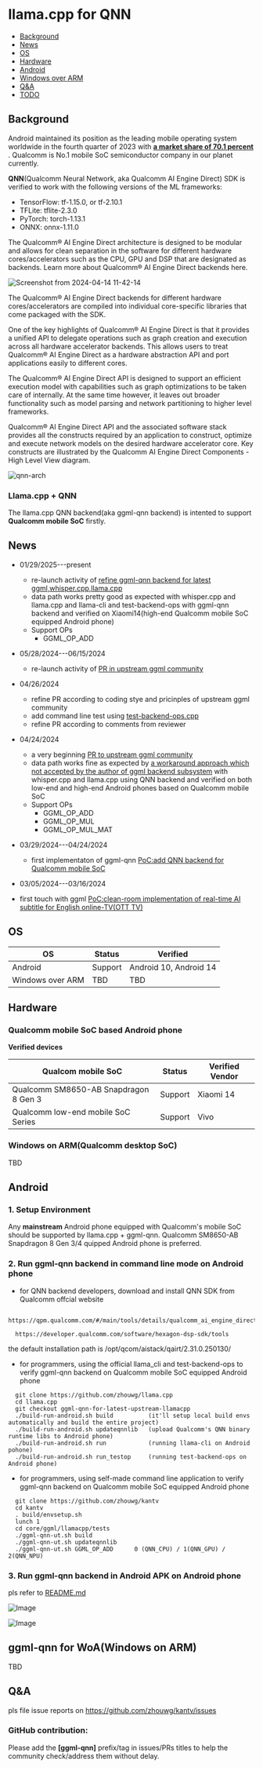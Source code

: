 # llama.cpp for QNN

- [Background](#background)
- [News](#news)
- [OS](#os)
- [Hardware](#hardware)
- [Android](#android)
- [Windows over ARM](#windows)
- [Q&A](#qa)
- [TODO](#todo)

## Background

Android maintained its position as the leading mobile operating system worldwide in the fourth quarter of 2023 with <b><a  href="https://www.statista.com/statistics/272698/global-market-share-held-by-mobile-operating-systems-since-2009/">a market share of 70.1 percent </a></b> . Qualcomm is No.1 mobile SoC semiconductor company in our planet currently.


**QNN**(Qualcomm Neural Network, aka Qualcomm AI Engine Direct) SDK is verified to work with the following versions of the ML frameworks:

<ul>
<li>TensorFlow: tf-1.15.0, or tf-2.10.1 </li>
<li>TFLite: tflite-2.3.0 </li>
<li> PyTorch: torch-1.13.1</li>
<li> ONNX: onnx-1.11.0 </li>
</ul>


The Qualcomm® AI Engine Direct architecture is designed to be modular and allows for clean separation in the software for different hardware cores/accelerators such as the CPU, GPU and DSP that are designated as backends. Learn more about Qualcomm® AI Engine Direct backends here.

![Screenshot from 2024-04-14 11-42-14](https://github.com/zhouwg/kantv/assets/6889919/5d8de93a-7b02-4d6b-8b7f-19d2f829dd4d)

The Qualcomm® AI Engine Direct backends for different hardware cores/accelerators are compiled into individual core-specific libraries that come packaged with the SDK.


One of the key highlights of Qualcomm® AI Engine Direct is that it provides a unified API to delegate operations such as graph creation and execution across all hardware accelerator backends. This allows users to treat Qualcomm® AI Engine Direct as a hardware abstraction API and port applications easily to different cores.


The Qualcomm® AI Engine Direct API is designed to support an efficient execution model with capabilities such as graph optimizations to be taken care of internally. At the same time however, it leaves out broader functionality such as model parsing and network partitioning to higher level frameworks.

Qualcomm® AI Engine Direct API and the associated software stack provides all the constructs required by an application to construct, optimize and execute network models on the desired hardware accelerator core. Key constructs are illustrated by the Qualcomm AI Engine Direct Components - High Level View diagram.


![qnn-arch](https://github.com/zhouwg/kantv/assets/6889919/4f4881a6-9a91-4477-aeb2-193591375d75)



### Llama.cpp + QNN

The llama.cpp QNN backend(aka ggml-qnn backend) is intented to support **Qualcomm mobile SoC** firstly.


## News

- 01/29/2025---present
  - re-launch activity of <a href="https://github.com/zhouwg/kantv/issues/246">refine ggml-qnn backend for latest ggml,whisper.cpp,llama.cpp</a></b>
  - data path works pretty good as expected with whisper.cpp and llama.cpp and llama-cli and test-backend-ops with ggml-qnn backend and verified on Xiaomi14(high-end Qualcomm mobile SoC equipped Android phone)
  - Support OPs
    - GGML_OP_ADD

- 05/28/2024---06/15/2024
  - re-launch activity of <a href="https://github.com/ggerganov/llama.cpp/pull/6869">PR in upstream ggml community</a>

- 04/26/2024
  - refine PR according to coding stye and pricinples of upstream ggml community
  - add command line test using <a href="https://github.com/ggerganov/llama.cpp/blob/master/tests/test-backend-ops.cpp">test-backend-ops.cpp</a>
  - refine PR according to comments from reviewer

- 04/24/2024
  - a very beginning <a href="https://github.com/ggerganov/llama.cpp/pull/6869">PR to upstream ggml community</a>
  - data path works fine as expected by <a href="https://github.com/ggerganov/llama.cpp/pull/7641">a workaround approach which not accepted by the author of ggml backend subsystem</a> with whisper.cpp and llama.cpp using QNN backend and verified on both low-end and high-end Android phones based on Qualcomm mobile SoC
  - Support OPs
    - GGML_OP_ADD
    - GGML_OP_MUL
    - GGML_OP_MUL_MAT

 - 03/29/2024---04/24/2024
   - first implementaton of ggml-qnn <a href="https://github.com/zhouwg/kantv/issues/121">PoC:add QNN backend for Qualcomm mobile SoC</a>

 - 03/05/2024---03/16/2024
  - first touch with ggml <a href="https://github.com/zhouwg/kantv/issues/64">PoC:clean-room implementation of real-time AI subtitle for English online-TV(OTT TV)</a>

## OS

| OS                | Status  | Verified                           |
|-------------------|---------|------------------------------------|
| Android           | Support | Android 10, Android 14             |
| Windows over ARM  | TBD     | TBD                                |


## Hardware

### Qualcomm mobile SoC based Android phone

**Verified devices**

| Qualcom mobile SoC                      | Status  | Verified Vendor                       |
|-----------------------------------------|---------|---------------------------------------|
| Qualcomm SM8650-AB Snapdragon 8 Gen 3   | Support | Xiaomi 14                             |
| Qualcomm low-end mobile SoC Series      | Support | Vivo                                  |

### Windows on ARM(Qualcomm desktop SoC)

TBD

## Android

### 1. Setup Environment

Any **mainstream** Android phone equipped with Qualcomm's mobile SoC should be supported by llama.cpp + ggml-qnn. Qualcomm SM8650-AB Snapdragon 8 Gen 3/4 quipped Android phone is preferred.

### 2. Run ggml-qnn backend in command line mode on Android phone

- for QNN backend developers, download and install QNN SDK from Qualcomm offcial website

```
  https://qpm.qualcomm.com/#/main/tools/details/qualcomm_ai_engine_direct

  https://developer.qualcomm.com/software/hexagon-dsp-sdk/tools

```

  the default installation path is /opt/qcom/aistack/qairt/2.31.0.250130/


- for programmers, using the official llama_cli and test-backend-ops to verify ggml-qnn backend on Qualcomm mobile SoC equipped Android phone

```
  git clone https://github.com/zhouwg/llama.cpp
  cd llama.cpp
  git checkout ggml-qnn-for-latest-upstream-llamacpp
  ./build-run-android.sh build          (it'll setup local build envs automatically and build the entire project)
  ./build-run-android.sh updateqnnlib   (upload Qualcomm's QNN binary runtime libs to Android phone)
  ./build-run-android.sh run            (running llama-cli on Android pohone)
  ./build-run-android.sh run_testop     (running test-backend-ops on Android phone)

```

- for programmers, using self-made command line application to verify ggml-qnn backend on Qualcomm mobile SoC equipped Android phone

```
  git clone https://github.com/zhouwg/kantv
  cd kantv
  . build/envsetup.sh
  lunch 1
  cd core/ggml/llamacpp/tests
  ./ggml-qnn-ut.sh build
  ./ggml-qnn-ut.sh updateqnnlib
  ./ggml-qnn-ut.sh GGML_OP_ADD      0 (QNN_CPU) / 1(QNN_GPU) / 2(QNN_NPU)

```

### 3. Run ggml-qnn backend in Android APK on Android phone

pls refer to <a href="./README.md">README.md</a>


![Image](https://github.com/user-attachments/assets/7c46a952-5d0a-4735-9d74-0bb0b4198b12)

![Image](https://github.com/user-attachments/assets/d93b3a64-6161-43fb-8d61-215ef4a68cfb)


## ggml-qnn for WoA(Windows on ARM)

TBD

## Q&A

pls file issue reports on https://github.com/zhouwg/kantv/issues

### **GitHub contribution**:
Please add the **[ggml-qnn]** prefix/tag in issues/PRs titles to help the community check/address them without delay.
